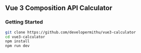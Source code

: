 ## Vue 3 Composition API Calculator

### Getting Started

```bash
git clone https://github.com/developermithu/vue3-calculator
cd vue3-calculator
npm install
npm run dev
```

